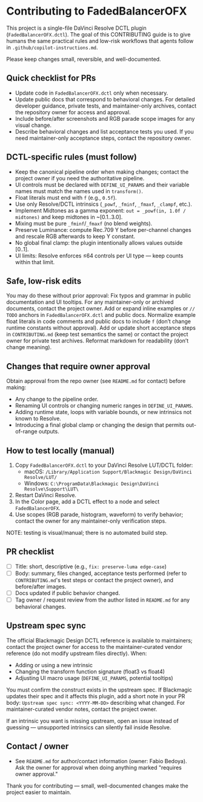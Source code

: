 # Contributing to FadedBalancerOFX

This project is a single-file DaVinci Resolve DCTL plugin (`FadedBalancerOFX.dctl`). The goal of this CONTRIBUTING guide is to give humans the same practical rules and low-risk workflows that agents follow in `.github/copilot-instructions.md`.

Please keep changes small, reversible, and well-documented.

## Quick checklist for PRs
- Update code in `FadedBalancerOFX.dctl` only when necessary.
 - Update public docs that correspond to behavioral changes. For detailed developer guidance, private tests, and maintainer-only archives, contact the repository owner for access and approval.
- Include before/after screenshots and RGB parade scope images for any visual change.
- Describe behavioral changes and list acceptance tests you used. If you need maintainer-only acceptance steps, contact the repository owner.

## DCTL-specific rules (must follow)
 - Keep the canonical pipeline order when making changes; contact the project owner if you need the authoritative pipeline.
- UI controls must be declared with `DEFINE_UI_PARAMS` and their variable names must match the names used in `transform()`.
- Float literals must end with `f` (e.g., `0.5f`).
- Use only Resolve/DCTL intrinsics (`_powf`, `_fminf`, `_fmaxf`, `_clampf`, etc.).
- Implement Midtones as a gamma exponent: `out = _powf(in, 1.0f / midtones)` and keep midtones in ~[0.1..3.0].
- Mixing must be pure `_fminf`/`_fmaxf` (no blend weights).
- Preserve Luminance: compute Rec.709 Y before per-channel changes and rescale RGB afterwards to keep Y constant.
- No global final clamp: the plugin intentionally allows values outside [0..1].
- UI limits: Resolve enforces ≤64 controls per UI type — keep counts within that limit.

## Safe, low-risk edits
You may do these without prior approval:
 Fix typos and grammar in public documentation and UI tooltips. For any maintainer-only or archived documents, contact the project owner.
 Add or expand inline examples or `// TODO` anchors in `FadedBalancerOFX.dctl` and public docs.
 Normalize example float literals in code comments and public docs to include `f` (don’t change runtime constants without approval).
 Add or update short acceptance steps in `CONTRIBUTING.md` (keep test semantics the same) or contact the project owner for private test archives.
 Reformat markdown for readability (don’t change meaning).

## Changes that require owner approval
Obtain approval from the repo owner (see `README.md` for contact) before making:
- Any change to the pipeline order.
- Renaming UI controls or changing numeric ranges in `DEFINE_UI_PARAMS`.
- Adding runtime state, loops with variable bounds, or new intrinsics not known to Resolve.
- Introducing a final global clamp or changing the design that permits out-of-range outputs.

## How to test locally (manual)
1. Copy `FadedBalancerOFX.dctl` to your DaVinci Resolve LUT/DCTL folder:
   - macOS: `/Library/Application Support/Blackmagic Design/DaVinci Resolve/LUT/`
   - Windows: `C:\ProgramData\Blackmagic Design\DaVinci Resolve\Support\LUT\`
2. Restart DaVinci Resolve.
3. In the Color page, add a DCTL effect to a node and select `FadedBalancerOFX`.
4. Use scopes (RGB parade, histogram, waveform) to verify behavior; contact the owner for any maintainer-only verification steps.

NOTE: testing is visual/manual; there is no automated build step.

## PR checklist
- [ ] Title: short, descriptive (e.g., `fix: preserve-luma edge-case`)
 - [ ] Body: summary, files changed, acceptance tests performed (refer to `CONTRIBUTING.md`'s test steps or contact the project owner), and before/after images.
- [ ] Docs updated if public behavior changed.
- [ ] Tag owner / request review from the author listed in `README.md` for any behavioral changes.

## Upstream spec sync
The official Blackmagic Design DCTL reference is available to maintainers; contact the project owner for access to the maintainer-curated vendor reference (do not modify upstream files directly). When:
- Adding or using a new intrinsic
- Changing the transform function signature (float3 vs float4)
- Adjusting UI macro usage (`DEFINE_UI_PARAMS`, potential tooltips)

You must confirm the construct exists in the upstream spec. If Blackmagic updates their spec and it affects this plugin, add a short note in your PR body: `Upstream spec sync: <YYYY-MM-DD>` describing what changed. For maintainer-curated vendor notes, contact the project owner.

If an intrinsic you want is missing upstream, open an issue instead of guessing — unsupported intrinsics can silently fail inside Resolve.

## Contact / owner
- See `README.md` for author/contact information (owner: Fabio Bedoya). Ask the owner for approval when doing anything marked "requires owner approval." 

Thank you for contributing — small, well-documented changes make the project easier to maintain.
